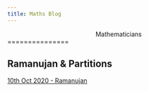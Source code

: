 ```yaml
---
title: Maths Blog
---
```


<div align="center"> Mathematicians </div>
===============

## Ramanujan & Partitions
[10th Oct 2020 - Ramanujan](https://sickotra.github.io/math_blog_posts/2020-10-10-ramanujan-partitions)

